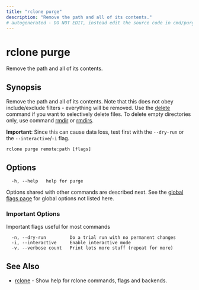 ```yaml
---
title: "rclone purge"
description: "Remove the path and all of its contents."
# autogenerated - DO NOT EDIT, instead edit the source code in cmd/purge/ and as part of making a release run "make commanddocs"
---
```

# rclone purge

Remove the path and all of its contents.

## Synopsis

Remove the path and all of its contents.  Note that this does not obey
include/exclude filters - everything will be removed.  Use the
[delete](/commands/rclone_delete/) command if you want to selectively
delete files. To delete empty directories only, use command
[rmdir](/commands/rclone_rmdir/) or [rmdirs](/commands/rclone_rmdirs/).

**Important**: Since this can cause data loss, test first with the
`--dry-run` or the `--interactive`/`-i` flag.


```
rclone purge remote:path [flags]
```

## Options

```
  -h, --help   help for purge
```

Options shared with other commands are described next.
See the [global flags page](/flags/) for global options not listed here.

### Important Options

Important flags useful for most commands

```
  -n, --dry-run         Do a trial run with no permanent changes
  -i, --interactive     Enable interactive mode
  -v, --verbose count   Print lots more stuff (repeat for more)
```

## See Also

* [rclone](/commands/rclone/)	 - Show help for rclone commands, flags and backends.

